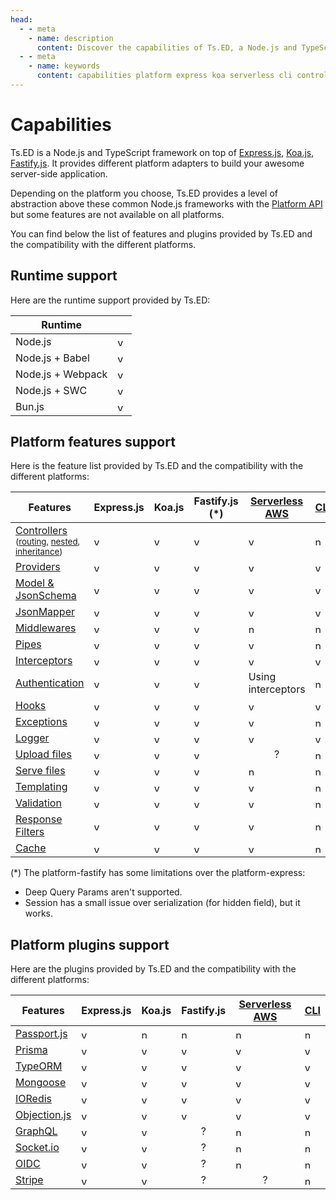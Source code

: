 ```yaml
---
head:
  - - meta
    - name: description
      content: Discover the capabilities of Ts.ED, a Node.js and TypeScript framework on top of Express/Koa.js. Ts.ED provides different platform adapters to build your awesome server-side application. Depending on the platform you choose, Ts.ED provides a level of abstraction above these common Node.js frameworks (Express/Koa) with the Platform API but some features are not available on all platforms.
  - - meta
    - name: keywords
      content: capabilities platform express koa serverless cli controllers providers model jsonschema jsonmapper middlewares pipes interceptors authentication hooks exceptions logger upload-files serve-files templating validation response-filters cache passport prisma typeorm mongoose
---
```


# Capabilities

Ts.ED is a Node.js and TypeScript framework on top of [Express.js](/docs/configuration/express.html), [Koa.js](/docs/configuration/koa.html), [Fastify.js](/docs/configuration/fastify.html). It provides different platform adapters
to build your awesome server-side application.

Depending on the platform you choose, Ts.ED provides a level of abstraction above these common Node.js frameworks with the [Platform API](/docs/platform-api.md)
but some features are not available on all platforms.

You can find below the list of features and plugins provided by Ts.ED and the compatibility with the different platforms.

## Runtime support

Here are the runtime support provided by Ts.ED:

<div class="table-features">

| Runtime           |                                                    |
| ----------------- | -------------------------------------------------- |
| Node.js           | <img src="/icons/valid.svg" width="15" alt="yes"/> |
| Node.js + Babel   | <img src="/icons/valid.svg" width="15" alt="yes"/> |
| Node.js + Webpack | <img src="/icons/valid.svg" width="15" alt="yes"/> |
| Node.js + SWC     | <img src="/icons/valid.svg" width="15" alt="yes"/> |
| Bun.js            | <img src="/icons/valid.svg" width="15" alt="yes"/> |

</div>

## Platform features support

Here is the feature list provided by Ts.ED and the compatibility with the different platforms:

<div class="table-features">

| Features                                                                                                                                                                                            | Express.js                                         | Koa.js                                             | Fastify.js (\*)                                    | [Serverless AWS](/docs/platform-serverless.md)      | [CLI](/docs/command.md)                             |
| --------------------------------------------------------------------------------------------------------------------------------------------------------------------------------------------------- | -------------------------------------------------- | -------------------------------------------------- | -------------------------------------------------- | --------------------------------------------------- | --------------------------------------------------- |
| [Controllers](/docs/controllers.md) <br /> <small>([routing](/docs/controllers.md), [nested](/docs/controllers.html#nested-controllers), [inheritance](/docs/controllers.html#inheritance))</small> | <img src="/icons/valid.svg" width="15" alt="yes"/> | <img src="/icons/valid.svg" width="15" alt="yes"/> | <img src="/icons/valid.svg" width="15" alt="yes"/> | <img src="/icons/valid.svg" width="15" alt="yes"/>  | <img src="/icons/invalid.svg" width="15" alt="no"/> |
| [Providers](/docs/providers.md)                                                                                                                                                                     | <img src="/icons/valid.svg" width="15" alt="yes"/> | <img src="/icons/valid.svg" width="15" alt="yes"/> | <img src="/icons/valid.svg" width="15" alt="yes"/> | <img src="/icons/valid.svg" width="15" alt="yes"/>  | <img src="/icons/valid.svg" width="15" alt="yes"/>  |
| [Model & JsonSchema](/docs/model.md)                                                                                                                                                                | <img src="/icons/valid.svg" width="15" alt="yes"/> | <img src="/icons/valid.svg" width="15" alt="yes"/> | <img src="/icons/valid.svg" width="15" alt="yes"/> | <img src="/icons/valid.svg" width="15" alt="yes"/>  | <img src="/icons/valid.svg" width="15" alt="yes"/>  |
| [JsonMapper](/docs/json-mapper.md)                                                                                                                                                                  | <img src="/icons/valid.svg" width="15" alt="yes"/> | <img src="/icons/valid.svg" width="15" alt="yes"/> | <img src="/icons/valid.svg" width="15" alt="yes"/> | <img src="/icons/valid.svg" width="15" alt="yes"/>  | <img src="/icons/valid.svg" width="15" alt="yes"/>  |
| [Middlewares](/docs/middlewares.md)                                                                                                                                                                 | <img src="/icons/valid.svg" width="15" alt="yes"/> | <img src="/icons/valid.svg" width="15" alt="yes"/> | <img src="/icons/valid.svg" width="15" alt="yes"/> | <img src="/icons/invalid.svg" width="15" alt="no"/> | <img src="/icons/invalid.svg" width="15" alt="no"/> |
| [Pipes](/docs/pipes.md)                                                                                                                                                                             | <img src="/icons/valid.svg" width="15" alt="yes"/> | <img src="/icons/valid.svg" width="15" alt="yes"/> | <img src="/icons/valid.svg" width="15" alt="yes"/> | <img src="/icons/valid.svg" width="15" alt="yes"/>  | <img src="/icons/invalid.svg" width="15" alt="no"/> |
| [Interceptors](/docs/interceptors.md)                                                                                                                                                               | <img src="/icons/valid.svg" width="15" alt="yes"/> | <img src="/icons/valid.svg" width="15" alt="yes"/> | <img src="/icons/valid.svg" width="15" alt="yes"/> | <img src="/icons/valid.svg" width="15" alt="yes"/>  | <img src="/icons/valid.svg" width="15" alt="yes"/>  |
| [Authentication](/docs/authentication.md)                                                                                                                                                           | <img src="/icons/valid.svg" width="15" alt="yes"/> | <img src="/icons/valid.svg" width="15" alt="yes"/> | <img src="/icons/valid.svg" width="15" alt="yes"/> | Using interceptors                                  | <img src="/icons/invalid.svg" width="15" alt="no"/> |
| [Hooks](/docs/hooks.md)                                                                                                                                                                             | <img src="/icons/valid.svg" width="15" alt="yes"/> | <img src="/icons/valid.svg" width="15" alt="yes"/> | <img src="/icons/valid.svg" width="15" alt="yes"/> | <img src="/icons/valid.svg" width="15" alt="yes"/>  | <img src="/icons/valid.svg" width="15" alt="yes"/>  |
| [Exceptions](/docs/exceptions.md)                                                                                                                                                                   | <img src="/icons/valid.svg" width="15" alt="yes"/> | <img src="/icons/valid.svg" width="15" alt="yes"/> | <img src="/icons/valid.svg" width="15" alt="yes"/> | <img src="/icons/valid.svg" width="15" alt="yes"/>  | <img src="/icons/invalid.svg" width="15" alt="no"/> |
| [Logger](/docs/logger.md)                                                                                                                                                                           | <img src="/icons/valid.svg" width="15" alt="yes"/> | <img src="/icons/valid.svg" width="15" alt="yes"/> | <img src="/icons/valid.svg" width="15" alt="yes"/> | <img src="/icons/valid.svg" width="15" alt="yes"/>  | <img src="/icons/valid.svg" width="15" alt="yes"/>  |
| [Upload files](/docs/upload-files.md)                                                                                                                                                               | <img src="/icons/valid.svg" width="15" alt="yes"/> | <img src="/icons/valid.svg" width="15" alt="yes"/> | <img src="/icons/valid.svg" width="15" alt="yes"/> | <center>?</center>                                  | <img src="/icons/invalid.svg" width="15" alt="no"/> |
| [Serve files](/docs/serve-files.md)                                                                                                                                                                 | <img src="/icons/valid.svg" width="15" alt="yes"/> | <img src="/icons/valid.svg" width="15" alt="yes"/> | <img src="/icons/valid.svg" width="15" alt="yes"/> | <img src="/icons/invalid.svg" width="15" alt="no"/> | <img src="/icons/invalid.svg" width="15" alt="no"/> |
| [Templating](/docs/templating.md)                                                                                                                                                                   | <img src="/icons/valid.svg" width="15" alt="yes"/> | <img src="/icons/valid.svg" width="15" alt="yes"/> | <img src="/icons/valid.svg" width="15" alt="yes"/> | <img src="/icons/valid.svg" width="15" alt="yes"/>  | <img src="/icons/invalid.svg" width="15" alt="no"/> |
| [Validation](/docs/validation.md)                                                                                                                                                                   | <img src="/icons/valid.svg" width="15" alt="yes"/> | <img src="/icons/valid.svg" width="15" alt="yes"/> | <img src="/icons/valid.svg" width="15" alt="yes"/> | <img src="/icons/valid.svg" width="15" alt="yes"/>  | <img src="/icons/invalid.svg" width="15" alt="no"/> |
| [Response Filters](/docs/response-filter.md)                                                                                                                                                        | <img src="/icons/valid.svg" width="15" alt="yes"/> | <img src="/icons/valid.svg" width="15" alt="yes"/> | <img src="/icons/valid.svg" width="15" alt="yes"/> | <img src="/icons/valid.svg" width="15" alt="yes"/>  | <img src="/icons/invalid.svg" width="15" alt="no"/> |
| [Cache](/docs/cache.md)                                                                                                                                                                             | <img src="/icons/valid.svg" width="15" alt="yes"/> | <img src="/icons/valid.svg" width="15" alt="yes"/> | <img src="/icons/valid.svg" width="15" alt="yes"/> | <img src="/icons/valid.svg" width="15" alt="yes"/>  | <img src="/icons/invalid.svg" width="15" alt="no"/> |

</div>

(\*) The platform-fastify has some limitations over the platform-express:

- Deep Query Params aren't supported.
- Session has a small issue over serialization (for hidden field), but it works.

## Platform plugins support

Here are the plugins provided by Ts.ED and the compatibility with the different platforms:

<div class="table-features">

| Features                                | Express.js                                         | Koa.js                                              | Fastify.js                                          | [Serverless AWS](/docs/platform-serverless.md)      | [CLI](/docs/command.md)                             |
| --------------------------------------- | -------------------------------------------------- | --------------------------------------------------- | --------------------------------------------------- | --------------------------------------------------- | --------------------------------------------------- |
| [Passport.js](/tutorials/passport.md)   | <img src="/icons/valid.svg" width="15" alt="yes"/> | <img src="/icons/invalid.svg" width="15" alt="no"/> | <img src="/icons/invalid.svg" width="15" alt="no"/> | <img src="/icons/invalid.svg" width="15" alt="no"/> | <img src="/icons/invalid.svg" width="15" alt="no"/> |
| [Prisma](/tutorials/prisma.md)          | <img src="/icons/valid.svg" width="15" alt="yes"/> | <img src="/icons/valid.svg" width="15" alt="yes"/>  | <img src="/icons/valid.svg" width="15" alt="yes"/>  | <img src="/icons/valid.svg" width="15" alt="yes"/>  | <img src="/icons/valid.svg" width="15" alt="yes"/>  |
| [TypeORM](/tutorials/typeorm.md)        | <img src="/icons/valid.svg" width="15" alt="yes"/> | <img src="/icons/valid.svg" width="15" alt="yes"/>  | <img src="/icons/valid.svg" width="15" alt="yes"/>  | <img src="/icons/valid.svg" width="15" alt="yes"/>  | <img src="/icons/valid.svg" width="15" alt="yes"/>  |
| [Mongoose](/tutorials/mongoose.md)      | <img src="/icons/valid.svg" width="15" alt="yes"/> | <img src="/icons/valid.svg" width="15" alt="yes"/>  | <img src="/icons/valid.svg" width="15" alt="yes"/>  | <img src="/icons/valid.svg" width="15" alt="yes"/>  | <img src="/icons/valid.svg" width="15" alt="yes"/>  |
| [IORedis](/tutorials/ioredis.md)        | <img src="/icons/valid.svg" width="15" alt="yes"/> | <img src="/icons/valid.svg" width="15" alt="yes"/>  | <img src="/icons/valid.svg" width="15" alt="yes"/>  | <img src="/icons/valid.svg" width="15" alt="yes"/>  | <img src="/icons/valid.svg" width="15" alt="yes"/>  |
| [Objection.js](/tutorials/objection.md) | <img src="/icons/valid.svg" width="15" alt="yes"/> | <img src="/icons/valid.svg" width="15" alt="yes"/>  | <img src="/icons/valid.svg" width="15" alt="yes"/>  | <img src="/icons/valid.svg" width="15" alt="yes"/>  | <img src="/icons/valid.svg" width="15" alt="yes"/>  |
| [GraphQL](/tutorials/graphql.md)        | <img src="/icons/valid.svg" width="15" alt="yes"/> | <img src="/icons/valid.svg" width="15" alt="yes"/>  | <center>?</center>                                  | <img src="/icons/invalid.svg" width="15" alt="no"/> | <img src="/icons/invalid.svg" width="15" alt="no"/> |
| [Socket.io](/tutorials/socket-io.md)    | <img src="/icons/valid.svg" width="15" alt="yes"/> | <img src="/icons/valid.svg" width="15" alt="yes"/>  | <center>?</center>                                  | <img src="/icons/invalid.svg" width="15" alt="no"/> | <img src="/icons/invalid.svg" width="15" alt="no"/> |
| [OIDC](/tutorials/oidc.md)              | <img src="/icons/valid.svg" width="15" alt="yes"/> | <img src="/icons/valid.svg" width="15" alt="yes"/>  | <center>?</center>                                  | <img src="/icons/invalid.svg" width="15" alt="no"/> | <img src="/icons/invalid.svg" width="15" alt="no"/> |
| [Stripe](/tutorials/stripe.md)          | <img src="/icons/valid.svg" width="15" alt="yes"/> | <img src="/icons/valid.svg" width="15" alt="yes"/>  | <center>?</center>                                  | <center>?</center>                                  | <img src="/icons/invalid.svg" width="15" alt="no"/> |

</div>
